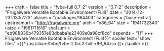 +++
draft = false
title = "fvbe-full 0.7-2"
version = "0.7-2"
description = "Frugalware Versatile Bootable Environment (Full)"
date = "2014-12-23T13:57:23"
aliases = "/packages/184403"
categories = ['base-extra']
upstreamurl = "http://frugalware.org"
arch = "x86_64"
size = "1941732340"
usize = "1961711616"
sha1sum = "eb988836b479357e83dbaba1e23409e0a98cf8cd"
depends = "[]"
+++
Frugalware Versatile Bootable Environment (Full){{< spoiler text="show files" >}}* /usr/share/fvbe/fvbe-2.0rc2-full-x86_64.iso
{{< /spoiler >}}